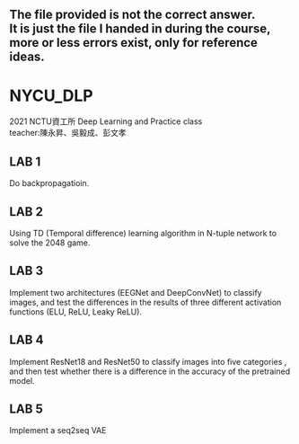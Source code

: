 The file provided is not the correct answer.  
It is just the file I handed in during the course, more or less errors exist, only for reference ideas.
--
# NYCU_DLP
2021 NCTU資工所 Deep Learning and Practice class  
teacher:陳永昇、吳毅成、彭文孝

## LAB 1
Do backpropagatioin.

## LAB 2
Using TD (Temporal difference) learning algorithm in N-tuple network to solve the 2048 game.

## LAB 3
Implement two architectures (EEGNet and DeepConvNet) to classify images, and test the differences in the results of three different activation functions (ELU, ReLU, Leaky ReLU). 

## LAB 4
Implement ResNet18 and ResNet50 to classify images into five categories , and then test whether there is a difference in the accuracy of the pretrained model. 

## LAB 5
Implement a seq2seq VAE 
